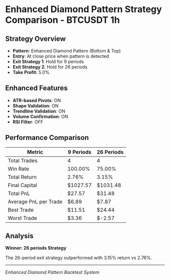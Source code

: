 # Enhanced Diamond Pattern Strategy Comparison - BTCUSDT 1h

## Strategy Overview
- **Pattern**: Enhanced Diamond Pattern (Bottom & Top)
- **Entry**: At close price when pattern is detected
- **Exit Strategy 1**: Hold for 9 periods
- **Exit Strategy 2**: Hold for 26 periods
- **Take Profit**: 5.0%

## Enhanced Features
- **ATR-based Pivots**: ON
- **Shape Validation**: ON
- **Trendline Validation**: ON
- **Volume Confirmation**: ON
- **RSI Filter**: OFF

## Performance Comparison

| Metric | 9 Periods | 26 Periods |
|--------|-----------|------------|
| Total Trades | 4 | 4 |
| Win Rate | 100.00% | 75.00% |
| Total Return | 2.76% | 3.15% |
| Final Capital | $1027.57 | $1031.48 |
| Total PnL | $27.57 | $31.48 |
| Average PnL per Trade | $6.89 | $7.87 |
| Best Trade | $11.51 | $24.44 |
| Worst Trade | $3.36 | $-2.57 |

## Analysis

**Winner: 26 periods Strategy**

The 26-period exit strategy outperformed with 3.15% return vs 2.76%.

---
*Enhanced Diamond Pattern Backtest System*
